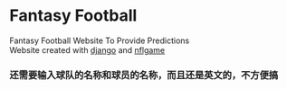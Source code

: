 # Fantasy Football
Fantasy Football Website To Provide Predictions
<br>
Website created with [django](https://www.djangoproject.com/) and [nflgame](https://github.com/BurntSushi/nflgame)

### 还需要输入球队的名称和球员的名称，而且还是英文的，不方便搞

